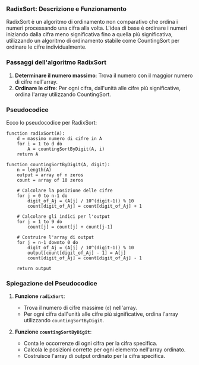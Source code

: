 ### RadixSort: Descrizione e Funzionamento

RadixSort è un algoritmo di ordinamento non comparativo che ordina i numeri processando una cifra alla volta. L'idea di base è ordinare i numeri iniziando dalla cifra meno significativa fino a quella più significativa, utilizzando un algoritmo di ordinamento stabile come CountingSort per ordinare le cifre individualmente.

### Passaggi dell'algoritmo RadixSort

1. **Determinare il numero massimo**: Trova il numero con il maggior numero di cifre nell'array.
2. **Ordinare le cifre**: Per ogni cifra, dall'unità alle cifre più significative, ordina l'array utilizzando CountingSort.

### Pseudocodice

Ecco lo pseudocodice per RadixSort:

```plaintext
function radixSort(A):
    d = massimo numero di cifre in A
    for i = 1 to d do
        A = countingSortByDigit(A, i)
    return A

function countingSortByDigit(A, digit):
    n = length(A)
    output = array of n zeros
    count = array of 10 zeros

    # Calcolare la posizione delle cifre
    for j = 0 to n-1 do
        digit_of_Aj = (A[j] / 10^(digit-1)) % 10
        count[digit_of_Aj] = count[digit_of_Aj] + 1

    # Calcolare gli indici per l'output
    for j = 1 to 9 do
        count[j] = count[j] + count[j-1]

    # Costruire l'array di output
    for j = n-1 downto 0 do
        digit_of_Aj = (A[j] / 10^(digit-1)) % 10
        output[count[digit_of_Aj] - 1] = A[j]
        count[digit_of_Aj] = count[digit_of_Aj] - 1

    return output
```

### Spiegazione del Pseudocodice

1. **Funzione `radixSort`**:
   - Trova il numero di cifre massime (`d`) nell'array.
   - Per ogni cifra dall'unità alle cifre più significative, ordina l'array utilizzando `countingSortByDigit`.

2. **Funzione `countingSortByDigit`**:
   - Conta le occorrenze di ogni cifra per la cifra specifica.
   - Calcola le posizioni corrette per ogni elemento nell'array ordinato.
   - Costruisce l'array di output ordinato per la cifra specifica.